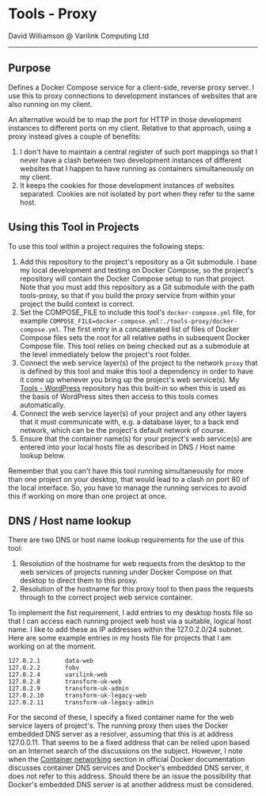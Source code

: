# Tools - Proxy

David Williamson @ Varilink Computing Ltd

------

## Purpose

Defines a Docker Compose service for a client-side, reverse proxy server. I use this to proxy connections to development instances of websites that are also running on my client.

An alternative would be to map the port for HTTP in those development instances to different ports on my client. Relative to that approach, using a proxy instead gives a couple of benefits:

1. I don't have to maintain a central register of such port mappings so that I never have a clash between two development instances of different websites that I happen to have running as containers simultaneously on my client.
2. It keeps the cookies for those development instances of websites separated. Cookies are not isolated by port when they refer to the same host.

## Using this Tool in Projects

To use this tool within a project requires the following steps:

1. Add this repository to the project's repository as a Git submodule. I base my local development and testing on Docker Compose, so the project's repository will contain the Docker Compose setup to run that project. Note that you must add this repository as a Git submodule with the path tools-proxy, so that if you build the proxy service from within your project the build context is correct.
2. Set the COMPOSE_FILE to include this tool's `docker-compose.yml` file, for example `COMPOSE_FILE=docker-compose.yml:./tools-proxy/docker-compose.yml`. The first entry in a concatenated list of files of Docker Compose files sets the root for all relative paths in subsequent Docker Compose file. This tool relies on being checked out as a submodule at the level immediately below the project's root folder.
3. Connect the web service layer(s) of the project to the network `proxy` that is defined by this tool and make this tool a dependency in order to have it come up whenever you bring up the project's web service(s). My [Tools - WordPress](https://github.com/varilink/tools-wordpress) repository has this built-in so when this is used as the basis of WordPress sites then access to this tools comes automatically.
4. Connect the web service layer(s) of your project and any other layers that it must communicate with, e.g. a database layer, to a back end network, which can be the project's default network of course.
5. Ensure that the container name(s) for your project's web service(s) are entered into your local hosts file as described in DNS / Host name lookup below.

Remember that you can't have this tool running simultaneously for more than one project on your desktop, that would lead to a clash on port 80 of the local interface. So, you have to manage the running services to avoid this if working on more than one project at once.

## DNS / Host name lookup

There are two DNS or host name lookup requirements for the use of this tool:

1. Resolution of the hostname for web requests from the desktop to the web services of projects running under Docker Compose on that desktop to direct them to this proxy.
2. Resolution of the hostname for this proxy tool to then pass the requests through to the correct project web service container.

To implement the fist requirement, I add entries to my desktop hosts file so that I can access each running project web host via a suitable, logical host name. I like to add these as IP addresses within the 127.0.2.0/24 subnet. Here are some example entries in my hosts file for projects that I am working on at the moment.

```
127.0.2.1       data-web
127.0.2.2       fobv
127.0.2.4       varilink-web
127.0.2.8       transform-uk-web
127.0.2.9       transform-uk-admin
127.0.2.10      transform-uk-legacy-web
127.0.2.11      transform-uk-legacy-admin
```

For the second of these, I specify a fixed container name for the web service layers of project's. The running proxy then uses the Docker embedded DNS server as a resolver, assuming that this is at address 127.0.0.11. That seems to be a fixed address that can be relied upon based on an Internet search of the discussions on the subject. However, I note when the [Container networking](https://docs.docker.com/config/containers/container-networking/) section in official Docker documentation discusses container DNS services and Docker's embedded DNS server, it does not refer to this address. Should there be an issue the possibility that Docker's embedded DNS server is at another address must be considered.
